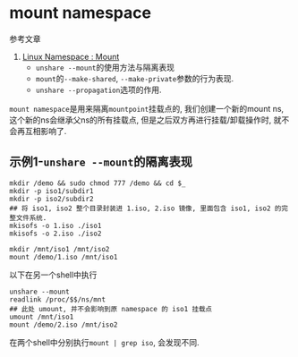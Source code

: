 # mount namespace

参考文章

1. [Linux Namespace : Mount](https://www.cnblogs.com/sparkdev/p/9424649.html)
    - `unshare --mount`的使用方法与隔离表现
    - `mount`的`--make-shared`, `--make-private`参数的行为表现.
    - `unshare --propagation`选项的作用.

`mount namespace`是用来隔离`mountpoint`挂载点的, 我们创建一个新的mount ns, 这个新的ns会继承父ns的所有挂载点, 但是之后双方再进行挂载/卸载操作时, 就不会再互相影响了.


## 示例1-`unshare --mount`的隔离表现

```
mkdir /demo && sudo chmod 777 /demo && cd $_
mkdir -p iso1/subdir1
mkdir -p iso2/subdir2
## 将 iso1, iso2 整个目录封装进 1.iso, 2.iso 镜像, 里面包含 iso1, iso2 的完整文件系统.
mkisofs -o 1.iso ./iso1
mkisofs -o 2.iso ./iso2

mkdir /mnt/iso1 /mnt/iso2
mount /demo/1.iso /mnt/iso1
```

以下在另一个shell中执行

```
unshare --mount
readlink /proc/$$/ns/mnt
## 此处 umount, 并不会影响到原 namespace 的 iso1 挂载点
umount /mnt/iso1
mount /demo/2.iso /mnt/iso2
```

在两个shell中分别执行`mount | grep iso`, 会发现不同.
